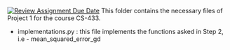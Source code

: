 [![Review Assignment Due Date](https://classroom.github.com/assets/deadline-readme-button-22041afd0340ce965d47ae6ef1cefeee28c7c493a6346c4f15d667ab976d596c.svg)](https://classroom.github.com/a/MqChnODK)
This folder contains the necessary files of Project 1 for the course CS-433.
* implementations.py : this file implements the functions asked in Step 2, i.e
                        - mean_squared_error_gd  

